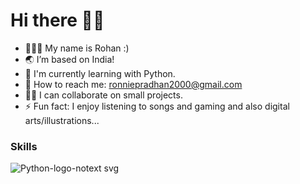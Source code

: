 # Hi there 👋🏻 

- 🧑🏻‍💻 My name is Rohan :)
- 🌏 I’m based on India!
- 🌱 I'm currently learning with Python.
- 📧 How to reach me: ronniepradhan2000@gmail.com 
- 🤝🏻 I can collaborate on small projects.  
- ⚡ Fun fact: I enjoy listening to songs and gaming and also digital arts/illustrations...

### Skills
![Python-logo-notext svg](https://user-images.githubusercontent.com/105499295/183452545-a2f9c3f8-42af-4d99-9f6b-41a00cfd1352.jpg)
